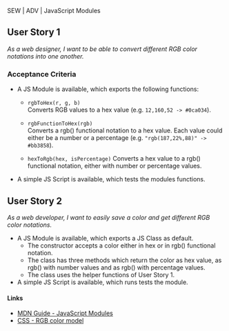 SEW | ADV | JavaScript Modules

## User Story 1

*As a web designer, I want to be able to convert different RGB color notations into one another.*

### Acceptance Criteria

- A JS Module is available, which exports the following functions:
  - `rgbToHex(r, g, b)` \
    Converts RGB values to a hex value (e.g. `12,160,52 -> #0ca034`).
  
  - `rgbFunctionToHex(rgb)` \
    Converts a rgb() functional notation to a hex value. Each value could either be a number or a percentage (e.g. `"rgb(187,22%,88)" -> #bb3858`).
  
  - `hexToRgb(hex, isPercentage)`
    Converts a hex value to a rgb() functional notation, either with number or percentage values.
- A simple JS Script is available, which tests the modules functions.

## User Story 2

*As a web developer, I want to easily save a color and get different RGB color notations.*

- A JS Module is available, which exports a JS Class as default. 
  - The constructor accepts a color either in hex or in rgb() functional notation.
  - The class has three methods which return the color as hex value, as rgb() with number values and as rgb() with percentage values.
  - The class uses the helper functions of User Story 1.
- A simple JS Script is available, which runs tests the module.   

#### Links

- [MDN Guide - JavaScript Modules](https://developer.mozilla.org/en-US/docs/Web/JavaScript/Guide/Modules)
- [CSS - RGB color model](https://developer.mozilla.org/en-US/docs/Web/CSS/color_value#rgb_color_model)
